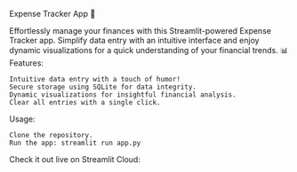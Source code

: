 Expense Tracker App 💼

Effortlessly manage your finances with this Streamlit-powered Expense Tracker app. Simplify data entry with an intuitive interface and enjoy dynamic visualizations for a quick understanding of your financial trends. 📊
Features:

    Intuitive data entry with a touch of humor!
    Secure storage using SQLite for data integrity.
    Dynamic visualizations for insightful financial analysis.
    Clear all entries with a single click.

Usage:

    Clone the repository.
    Run the app: streamlit run app.py

Check it out live on Streamlit Cloud:
